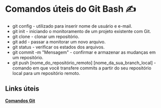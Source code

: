 # Comandos úteis do Git Bash :writing_hand:

- git config - utilizado para inserir nome de usuário e e-mail.
- git init - iniciando o monitoramento de um projeto existente com Git.
- git clone - clonar um repositório.
- git add - passar a monitorar um novo arquivo.
- git status - verificar os estados dos arquivos.
- git commit -m "Mensagem" - confirmar e armazenar as mudanças em um repositório.
- git push [nome_do_repositório_remoto] [nome_da_sua_branch_local] - comando em que você transfere commits a partir do seu repositório local para um repositório remoto.



## Links úteis

[**Comandos Git**](https://comandosgit.github.io/)

